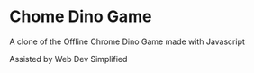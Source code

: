 # Chome Dino Game
 A clone of the Offline Chrome Dino Game made with Javascript

Assisted by Web Dev Simplified